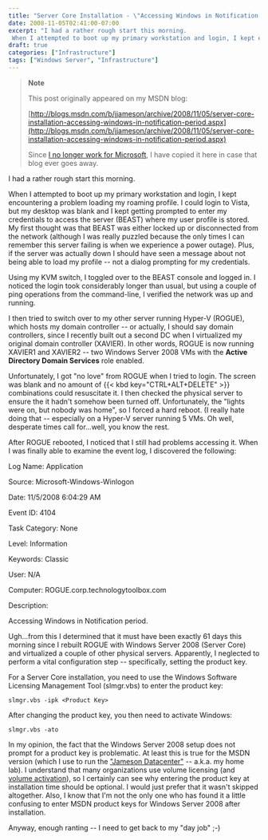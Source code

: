 ```yaml
---
title: "Server Core Installation - \"Accessing Windows in Notification period\""
date: 2008-11-05T02:41:00-07:00
excerpt: "I had a rather rough start this morning. 
 When I attempted to boot up my primary workstation and login, I kept encountering a problem loading my roaming profile. I could login to Vista, but my desktop was blank and I kept getting prompted to enter my..."
draft: true
categories: ["Infrastructure"]
tags: ["Windows Server", "Infrastructure"]
---
```


> **Note**
>
> This post originally appeared on my MSDN blog:
>
> [http://blogs.msdn.com/b/jjameson/archive/2008/11/05/server-core-installation-accessing-windows-in-notification-period.aspx](http://blogs.msdn.com/b/jjameson/archive/2008/11/05/server-core-installation-accessing-windows-in-notification-period.aspx)
>
> Since
> [I no longer work for Microsoft](/blog/jjameson/2011/09/02/last-day-with-microsoft), I have copied it here in case that blog
> ever goes away.

I had a rather rough start this morning.

When I attempted to boot up my primary workstation and login, I kept encountering  a problem loading my roaming profile. I could login to Vista, but my desktop was  blank and I kept getting prompted to enter my credentials to access the server (BEAST)  where my user profile is stored. My first thought was that BEAST was either locked  up or disconnected from the network (although I was really puzzled because the only  times I can remember this server failing is when we experience a power outage).  Plus, if the server was actually down I should have seen a message about not being  able to load my profile -- not a dialog prompting for my credentials.

Using my KVM switch, I toggled over to the BEAST console and logged in. I noticed  the login took considerably longer than usual, but using a couple of ping operations  from the command-line, I verified the network was up and running.

I then tried to switch over to my other server running Hyper-V (ROGUE), which  hosts my domain controller -- or actually, I should say domain controllers, since  I recently built out a second DC when I virtualized my original domain controller  (XAVIER). In other words, ROGUE is now running XAVIER1 and XAVIER2 -- two Windows  Server 2008 VMs with the **Active Directory Domain Services** role  enabled.

Unfortunately, I got "no love" from ROGUE when I tried to login. The screen was  blank and no amount of {{< kbd key="CTRL+ALT+DELETE" >}} combinations could resuscitate  it. I then checked the physical server to ensure the it hadn't somehow been turned  off. Unfortunately, the "lights were on, but nobody was home", so I forced a hard  reboot. (I really hate doing that -- especially on a Hyper-V server running 5 VMs.  Oh well, desperate times call for...well, you know the rest.

After ROGUE rebooted, I noticed that I still had problems accessing it. When  I was finally able to examine the event log, I discovered the following:

Log Name: Application

Source: Microsoft-Windows-Winlogon

Date: 11/5/2008 6:04:29 AM

Event ID: 4104

Task Category: None

Level: Information

Keywords: Classic

User: N/A

Computer: ROGUE.corp.technologytoolbox.com

Description:

Accessing Windows in Notification period.

Ugh...from this I determined that it must have been exactly 61 days this morning  since I rebuilt ROGUE with Windows Server 2008 (Server Core) and virtualized a couple  of other physical servers. Apparently, I neglected to perform a vital configuration  step -- specifically, setting the product key.

For a Server Core installation, you need to use the Windows Software Licensing  Management Tool (slmgr.vbs) to enter the product key:

```
slmgr.vbs -ipk <Product Key>
```

After changing the product key, you then need to activate Windows:

```
slmgr.vbs -ato
```

In my opinion, the fact that the Windows Server 2008 setup does not prompt for  a product key is problematic. At least this is true for the MSDN version (which  I use to run the ["Jameson
Datacenter"](/blog/jjameson/2009/09/14/the-jameson-datacenter) -- a.k.a. my home lab). I understand that many organizations use  volume licensing (and [volume activation](http://technet.microsoft.com/en-us/library/cc303274.aspx)),  so I certainly can see why entering the product key at installation time should  be optional. I would just prefer that it wasn't skipped altogether. Also, I know  that I'm not the only one who has found it a little confusing to enter MSDN product  keys for Windows Server 2008 after installation.

Anyway, enough ranting -- I need to get back to my "day job" ;-)

